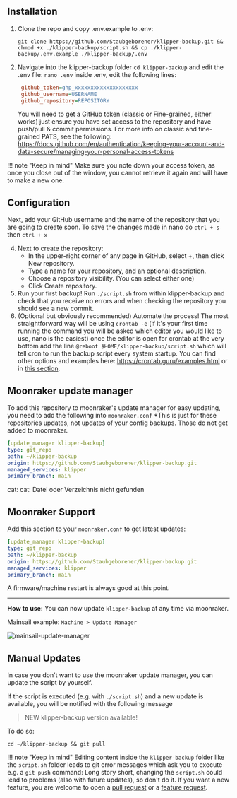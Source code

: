 ## Installation
1. Clone the repo and copy .env.example to .env:
   ```shell
   git clone https://github.com/Staubgeborener/klipper-backup.git && chmod +x ./klipper-backup/script.sh && cp ./klipper-backup/.env.example ./klipper-backup/.env
   ```
2. Navigate into the klipper-backup folder `cd klipper-backup` and edit the .env file: `nano .env` inside .env, edit the following lines:
   ```ini
    github_token=ghp_xxxxxxxxxxxxxxxxxxxx
    github_username=USERNAME
    github_repository=REPOSITORY
   ```
    You will need to get a GitHub token (classic or Fine-grained, either works) just ensure you have set access to the repository and have push/pull & commit permissions.
    For more info on classic and fine-grained PATS, see the following: https://docs.github.com/en/authentication/keeping-your-account-and-data-secure/managing-your-personal-access-tokens

!!! note "Keep in mind"
    Make sure you note down your access token, as once you close out of the window, you cannot retrieve it again and will have to make a new one.

## Configuration
Next, add your GitHub username and the name of the repository that you are going to create soon.
To save the changes made in nano do `ctrl + s` then `ctrl + x`

  4. Next to create the repository:
     - In the upper-right corner of any page in GitHub, select +, then click New repository.
     - Type a name for your repository, and an optional description.
     - Choose a repository visibility. (You can select either one)
     - Click Create repository.
  5. Run your first backup!
     Run `./script.sh` from within klipper-backup and check that you receive no errors and when checking the repository you should see a new commit.
  6. (Optional but obviously recommended) Automate the process! The most straightforward way will be using `crontab -e` (if it's your first time running the command you will be asked which editor you would like to use, nano is the easiest) once the editor is open for crontab at the very bottom add the line `@reboot $HOME/klipper-backup/script.sh` which will tell cron to run the backup script every system startup. You can find other options and examples here: https://crontab.guru/examples.html or in [this section](https://github.com/Staubgeborener/klipper-backup/wiki/Execute#cron).

## Moonraker update manager
To add this repository to moonraker's update manager for easy updating, you need to add the following into ```moonraker.conf```
*This is just for these repositories updates, not updates of your config backups. Those do not get added to moonraker.
```yaml
[update_manager klipper-backup]
type: git_repo
path: ~/klipper-backup
origin: https://github.com/Staubgeborener/klipper-backup.git
managed_services: klipper
primary_branch: main
```
cat: cat: Datei oder Verzeichnis nicht gefunden
## Moonraker Support
Add this section to your `moonraker.conf` to get latest updates:

```yaml
[update_manager klipper-backup]
type: git_repo
path: ~/klipper-backup
origin: https://github.com/Staubgeborener/klipper-backup.git
managed_services: klipper
primary_branch: main
```

A firmware/machine restart is always good at this point.

***

**How to use:** You can now update `klipper-backup` at any time via moonraker.

Mainsail example: `Machine > Update Manager`

![mainsail-update-manager](https://i.imgur.com/g9KVlN6.png)

## Manual Updates
In case you don't want to use the moonraker update manager, you can update the script by yourself.

If the script is executed (e.g. with `./script.sh`) and a new update is available, you will be notified with the following message
> NEW klipper-backup version available!

To do so:
```shell
cd ~/klipper-backup && git pull
```

!!! note "Keep in mind"
    Editing content inside the `klipper-backup` folder like the `script.sh` folder leads to git error messages which ask you to execute e.g. a `git push` command: Long story short, changing the `script.sh` could lead to problems (also with future updates), so don't do it. If you want a new feature, you are welcome to open a [pull request](https://github.com/Staubgeborener/klipper-backup/pulls) or a [feature request](https://github.com/Staubgeborener/klipper-backup/issues/new?assignees=&labels=feature+request&projects=&template=feature_request.yml&title=%5BFeature+request%5D%3A+).
